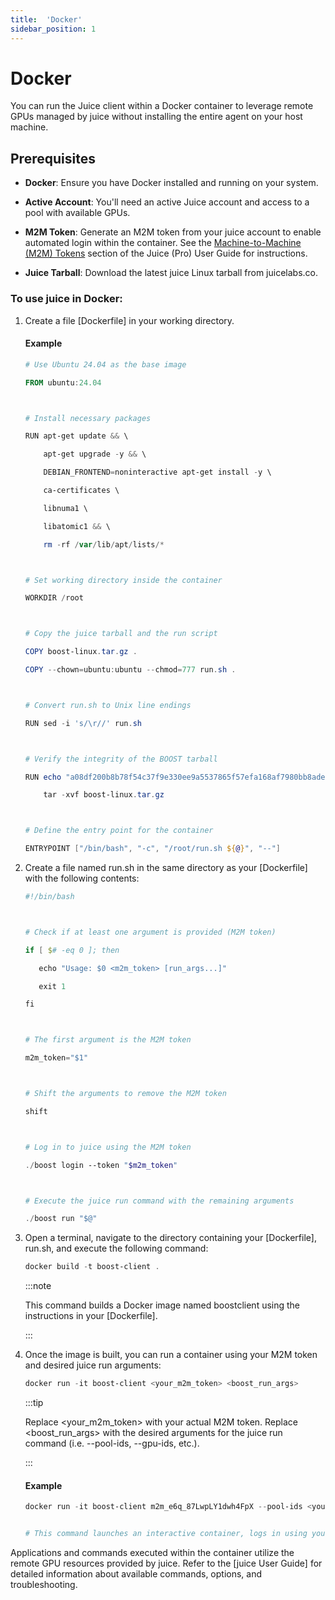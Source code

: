 ```yaml
---
title:  'Docker'
sidebar_position: 1
---
```

# Docker

You can run the Juice client within a Docker container to leverage remote GPUs managed by juice without installing the entire agent on your host machine. 

 
## Prerequisites 

- **Docker**: Ensure you have Docker installed and running on your system. 


- **Active Account**: You'll need an active Juice account and access to a pool with available GPUs. 

 
- **M2M Token**: Generate an M2M token from your juice account to enable automated login within the container. See the [Machine-to-Machine (M2M) Tokens](/docs/juice/pro-users/cli-app/m2m-tokens.md) section of the Juice (Pro) User Guide for instructions. 

 

- **Juice Tarball**: Download the latest juice Linux tarball from juicelabs.co.

### To use juice in Docker: 

1. Create a file [Dockerfile] in your working directory.

    #### Example
    
    ```powershell
    # Use Ubuntu 24.04 as the base image 

    FROM ubuntu:24.04 

    

    # Install necessary packages 

    RUN apt-get update && \ 

        apt-get upgrade -y && \ 

        DEBIAN_FRONTEND=noninteractive apt-get install -y \ 

        ca-certificates \ 

        libnuma1 \ 

        libatomic1 && \ 

        rm -rf /var/lib/apt/lists/* 

    

    # Set working directory inside the container 

    WORKDIR /root 

    

    # Copy the juice tarball and the run script 

    COPY boost-linux.tar.gz . 

    COPY --chown=ubuntu:ubuntu --chmod=777 run.sh . 

    

    # Convert run.sh to Unix line endings 

    RUN sed -i 's/\r//' run.sh 

    

    # Verify the integrity of the BOOST tarball 

    RUN echo "a08df200b8b78f54c37f9e330ee9a5537865f57efa168af7980bb8ade3d26e97 boost-linux.tar.gz" | sha256sum -c - && \ 

        tar -xvf boost-linux.tar.gz  

    

    # Define the entry point for the container 

    ENTRYPOINT ["/bin/bash", "-c", "/root/run.sh ${@}", "--"] 
    ```

2. Create a file named run.sh in the same directory as your [Dockerfile] with the following contents:

    ```powershell
    #!/bin/bash 

 

   # Check if at least one argument is provided (M2M token) 

   if [ $# -eq 0 ]; then 

       echo "Usage: $0 <m2m_token> [run_args...]" 

       exit 1 

   fi 

 

   # The first argument is the M2M token 

   m2m_token="$1" 

 

   # Shift the arguments to remove the M2M token 

   shift 

 

   # Log in to juice using the M2M token 

   ./boost login --token "$m2m_token" 

 

   # Execute the juice run command with the remaining arguments 

   ./boost run "$@" 
    ```

3. Open a terminal, navigate to the directory containing your [Dockerfile], run.sh, and execute the following command: 

    ```powershell
    docker build -t boost-client . 
    ```
    :::note

    This command builds a Docker image named boostclient using the instructions in your [Dockerfile].

    :::

4. Once the image is built, you can run a container using your M2M token and desired juice run arguments:

    ```powershell
    docker run -it boost-client <your_m2m_token> <boost_run_args>
    ```
    :::tip
    
    Replace &lt;your_m2m_token&gt; with your actual M2M token. Replace &lt;boost_run_args&gt; with the desired arguments for the juice run command (i.e. --pool-ids, --gpu-ids, etc.).

    :::

    #### Example
    ```powershell
    docker run -it boost-client m2m_e6q_87LwpLY1dwh4FpX --pool-ids <your_pool_id> bash  


    # This command launches an interactive container, logs in using your M2M token, and executes the bash command inside the container. You can replace bash with any other juice command or application you want to run remotely. 
    ```

Applications and commands executed within the container utilize the remote GPU resources provided by juice. Refer to the [juice User Guide] for detailed information about available commands, options, and troubleshooting.
